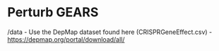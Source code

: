 # Perturb GEARS

/data - Use the DepMap dataset found here (CRISPRGeneEffect.csv) - https://depmap.org/portal/download/all/
